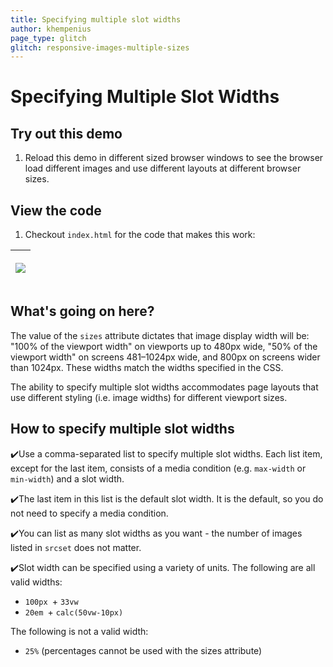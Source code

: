 ```yaml
---
title: Specifying multiple slot widths
author: khempenius
page_type: glitch
glitch: responsive-images-multiple-sizes
---
```


# Specifying Multiple Slot Widths

## Try out this demo

1. Reload this demo in different sized browser windows to see the browser load
different images and use different layouts at different browser sizes.

## View the code

1. Checkout `index.html` for the code that makes this work:

<table>
<thead>
<tr>
<th><p><pre>
<img src="flower.jpg"
     srcset="flower-small.jpg 480w, flower-large.jpg 800w"
     sizes="(max-width: 480px) 100vw, (max-width: 1024px) 50vw, 800px">
</pre></p>

</th>
</tr>
</thead>
<tbody>
</tbody>
</table>

## What's going on here?

The value of the `sizes` attribute dictates that image display width will be:
"100% of the viewport width" on viewports up to 480px wide, "50% of the viewport
width" on screens 481–1024px wide, and 800px on screens wider than 1024px. These
widths match the widths specified in the CSS.

The ability to specify multiple slot widths accommodates page layouts that use
different styling (i.e. image widths) for different viewport sizes.

## How to specify multiple slot widths

✔️Use a comma-separated list to specify multiple slot widths. Each list item,
except for the last item, consists of a media condition (e.g. `max-width` or
`min-width`) and a slot width.

✔️The last item in this list is the default slot width. It is the default, so
you do not need to specify a media condition.

✔️You can list as many slot widths as you want - the number of images listed in
`srcset` does not matter.

✔️Slot width can be specified using a variety of units. The following are all
valid widths:

+  `100px
`+  `33vw`
+  `20em
`+  `calc(50vw-10px)`

The following is not a valid width:

+  `25%` (percentages cannot be used with the sizes attribute)